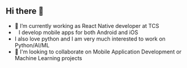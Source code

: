 ## Hi there 👋

- 🔭 I’m currently working as React Native developer at TCS
- <img src = "https://cdn0.iconfinder.com/data/icons/website-design-4/468/window_screen_with_mobile_icon-1024.png" width=10 height=10/>I develop mobile apps for both Android and iOS
- I also love python and I am very much interested to work on Python/AI/ML
- 👯 I'm looking to collaborate on Mobile Application Development or Machine Learning projects

<!--
**Harshaapoorv/Harshaapoorv** is a ✨ _special_ ✨ repository because its `README.md` (this file) appears on your GitHub profile.

Here are some ideas to get you started:

- 🔭 I’m currently working on ...
- 🌱 I’m currently learning ...
- 👯 I’m looking to collaborate on ...
- 🤔 I’m looking for help with ...
- 💬 Ask me about ...
- 📫 How to reach me: ...
- 😄 Pronouns: ...
- ⚡ Fun fact: ...
-->
